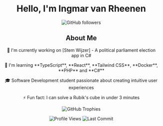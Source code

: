 <div align="center">
  <h1> Hello, I'm Ingmar van Rheenen </h1>
  <p>
    <img src="https://img.shields.io/github/followers/ingmarvanrheenen?style=social" alt="GitHub followers"/>
  </p>

  <div>
    <h2> About Me </h2>
    <p> 🔭 I'm currently working on [Stem Wijzer] - A political parliament election app in C# </p>
    <p> 🌱 I'm learning **TypeScript**, **React**, **Tailwind CSS**, **Docker**, **PHP** and **C#** </p>
    <p> 🎓 Software Development student passionate about creating intuitive user experiences </p>
    <p> ⚡ Fun fact: I can solve a Rubik's cube in under 3 minutes </p>
  </div>
</div>

<p align="center">
  <img src="https://github-profile-trophy.vercel.app/?username=ingmarvanrheenen&theme=onedark&row=1&column=6" alt="GitHub Trophies"/>
</p>

<div align="center">
  <img src="https://komarev.com/ghpvc/?username=ingmarvanrheenen&color=green" alt="Profile Views"/>
  <img src="https://img.shields.io/github/last-commit/ingmarvanrheenen/ingmarvanrheenen" alt="Last Commit"/>
</div>
